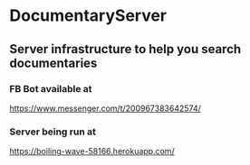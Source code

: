 # DocumentaryServer

## Server infrastructure to help you search documentaries

### FB Bot available at

https://www.messenger.com/t/200967383642574/

### Server being run at

https://boiling-wave-58166.herokuapp.com/
